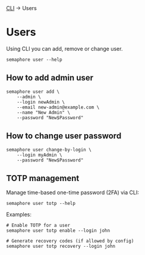 <div class="breadcrumbs">
    <a href="/administration-guide/runners">CLI</a>
    → Users
</div>

# Users

Using CLI you can add, remove or change user.

```
semaphore user --help
```

## How to add admin user

```
semaphore user add \
    --admin \
    --login newAdmin \
    --email new-admin@example.com \
    --name "New Admin" \
    --password "New$Password"
```

## How to change user password

```
semaphore user change-by-login \
    --login myAdmin \
    --password "New$Password"
```

## TOTP management

Manage time-based one-time password (2FA) via CLI:

```
semaphore user totp --help
```

Examples:

```
# Enable TOTP for a user
semaphore user totp enable --login john

# Generate recovery codes (if allowed by config)
semaphore user totp recovery --login john
```
